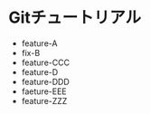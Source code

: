 # Gitチュートリアル     
- feature-A
- fix-B
- feature-CCC
- feature-D
- feature-DDD
- faeture-EEE       
- feature-ZZZ

